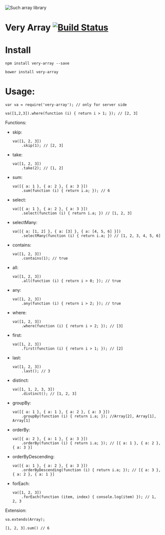 ![Such array library](https://raw.github.com/nescalante/very-array/master/resources/such-dog.jpg)

# Very Array [![Build Status](https://travis-ci.org/nescalante/very-array.svg?branch=master)](https://travis-ci.org/nescalante/very-array)

# Install

```shell
npm install very-array --save

bower install very-array
```

# Usage:

```shell
var va = require('very-array'); // only for server side

va([1,2,3]).where(function (i) { return i > 1; }); // [2, 3]
```

Functions:
* skip: 

    ```shell
    va([1, 2, 3])
        .skip(1); // [2, 3]
    ```

* take: 

    ```shell
    va([1, 2, 3])
        .take(2); // [1, 2]
    ```

* sum: 

    ```shell
    va([{ a: 1 }, { a: 2 }, { a: 3 }])
        .sum(function (i) { return i.a; }); // 6
    ```
    
* select: 
 
    ```shell
    va([{ a: 1 }, { a: 2 }, { a: 3 }])
        .select(function (i) { return i.a; }) // [1, 2, 3]
    ```

* selectMany: 

    ```shell
    va([{ a: [1, 2] }, { a: [3] }, { a: [4, 5, 6] }])
        .selectMany(function (i) { return i.a; }) // [1, 2, 3, 4, 5, 6]
    ```
    
* contains: 

    ```shell
    va([1, 2, 3])
        .contains(1); // true
    ```
    
* all: 

    ```shell
    va([1, 2, 3])
        .all(function (i) { return i > 0; }); // true
    ```
    
* any: 

    ```shell
    va([1, 2, 3])
        .any(function (i) { return i > 2; }); // true
    ```
    
* where: 

    ```shell
    va([1, 2, 3])
        .where(function (i) { return i > 2; }); // [3]
    ```
    
* first: 
    
    ```shell
    va([1, 2, 3])
        .first(function (i) { return i > 1; }); // [2]
    ```

* last: 
 
    ```shell
    va([1, 2, 3])
        .last(); // 3
    ```

* distinct: 
 
    ```shell
    va([1, 1, 2, 3, 3])
        .distinct(); // [1, 2, 3]
    ```

* groupBy: 
 
    ```shell
    va([{ a: 1 }, { a: 1 }, { a: 2 }, { a: 3 }])
        .groupBy(function (i) { return i.a; }); //Array[2], Array[1], Array[1]
    ```

* orderBy: 

    ```shell
    va([{ a: 2 }, { a: 1 }, { a: 3 }])
        .orderBy(function (i) { return i.a; }); // [{ a: 1 }, { a: 2 }, { a: 3 }]
    ```
    
* orderByDescending: 

    ```shell
    va([{ a: 1 }, { a: 2 }, { a: 3 }])
        .orderByDescending(function (i) { return i.a; }); // [{ a: 3 }, { a: 2 }, { a: 1 }]
    ```
    
* forEach: 

    ```shell
    va([1, 2, 3])
        .forEach(function (item, index) { console.log(item) }); // 1, 2, 3
    ```

Extension:

```shell
va.extends(Array);

[1, 2, 3].sum() // 6
```
